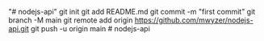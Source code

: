 "# nodejs-api"  git init git add README.md git commit -m "first commit" git branch -M main git remote add origin https://github.com/mwyzer/nodejs-api.git git push -u origin main
#   n o d e j s - a p i  
 